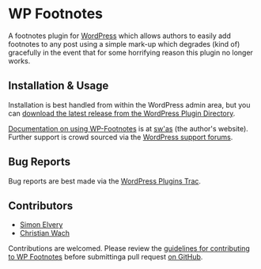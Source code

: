 WP Footnotes
============

A footnotes plugin for [WordPress](http://wordpress.org) which allows authors to easily add footnotes to any post using 
a simple mark-up which degrades (kind of) gracefully in the event that for some horrifying reason this plugin no longer 
works.

Installation & Usage
--------------------

Installation is best handled from within the WordPress admin area, but you can [download the latest release from the 
WordPress Plugin Directory](http://wordpress.org/extend/plugins/wp-footnotes/).

[Documentation on using WP-Footnotes](http://elvery.net/drzax/wordpress-footnotes-plugin) is at 
[sw'as](http://elvery.net/drzax) (the author's website). Further support is crowd sourced via the 
[WordPress support forums](http://wordpress.org/support/plugin/wp-footnotes).

Bug Reports
-----------

Bug reports are best made via the 
[WordPress Plugins Trac](http://plugins.trac.wordpress.org/newticket?component=wp-footnotes&owner=drzax).

Contributors
------------

* [Simon Elvery](http://www.elvery.net)
* [Christian Wach](https://github.com/christianwach)

Contributions are welcomed. Please review the 
[guidelines for contributing to WP Footnotes](https://github.com/drzax/wp-footnotes/blob/master/CONTRIBUTING.md) before 
submittinga pull request [on GitHub](https://github.com/drzax/wp-footnotes).

